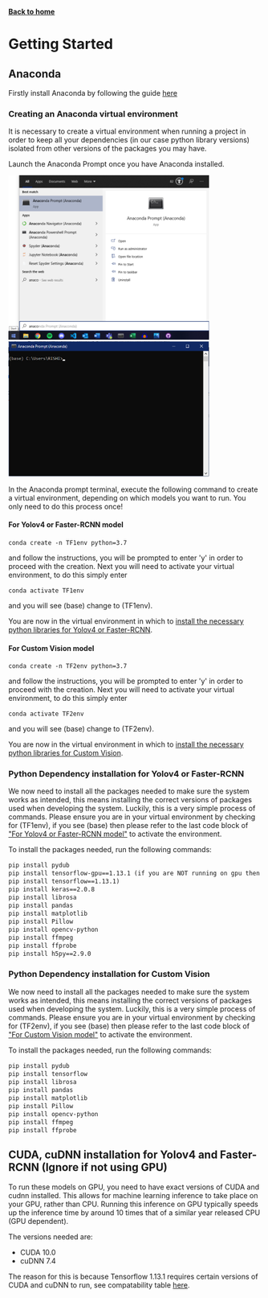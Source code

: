 [__Back to home__](index.md)

# Getting Started

## Anaconda

Firstly install Anaconda by following the guide [here](https://docs.anaconda.com/anaconda/install/)

### Creating an Anaconda virtual environment

It is necessary to create a virtual environment when running a project in order to keep all your dependencies (in our case python library versions) isolated from other versions of the packages you may have.

Launch the Anaconda Prompt once you have Anaconda installed.
<p float="left">
  <img src="assets/startmenu.png" alt="Start Menu" width="400"/>
  <img src="assets/prompt.png" alt="Prompt" width="400"/>
</p>

In the Anaconda prompt terminal, execute the following command to create a virtual environment, depending on which models you want to run. You only need to do this process once!
#### For Yolov4 or Faster-RCNN model
```
conda create -n TF1env python=3.7
```
and follow the instructions, you will be prompted to enter 'y' in order to proceed with the creation. Next you will need to activate your virtual environment, to do this simply enter
```
conda activate TF1env
```
and you will see (base) change to (TF1env). 

You are now in the virtual environment in which to [install the necessary python libraries for Yolov4 or Faster-RCNN](#Python-Dependency-installation-for-Yolov4-or-Faster-RCNN).
#### For Custom Vision model
```
conda create -n TF2env python=3.7
```
and follow the instructions, you will be prompted to enter 'y' in order to proceed with the creation. Next you will need to activate your virtual environment, to do this simply enter
```
conda activate TF2env
```
and you will see (base) change to (TF2env). 

You are now in the virtual environment in which to [install the necessary python libraries for Custom Vision](#Python-Dependency-installation-for-Yolov4-or-Faster-RCNN).


### Python Dependency installation for Yolov4 or Faster-RCNN

We now need to install all the packages needed to make sure the system works as intended, this means installing the correct versions of packages used when developing the system. Luckily, this is a very simple process of commands. Please ensure you are in your virtual environment by checking for (TF1env), if you see (base) then please refer to the last code block of ["For Yolov4 or Faster-RCNN model"](#For-Yolov4-or-Faster-RCNN-model) to activate the environment.

To install the packages needed, run the following commands:
```
pip install pydub
pip install tensorflow-gpu==1.13.1 (if you are NOT running on gpu then pip install tensorflow==1.13.1)
pip install keras==2.0.8
pip install librosa
pip install pandas 
pip install matplotlib
pip install Pillow
pip install opencv-python
pip install ffmpeg
pip install ffprobe
pip install h5py==2.9.0
```
### Python Dependency installation for Custom Vision

We now need to install all the packages needed to make sure the system works as intended, this means installing the correct versions of packages used when developing the system. Luckily, this is a very simple process of commands. Please ensure you are in your virtual environment by checking for (TF2env), if you see (base) then please refer to the last code block of ["For Custom Vision model"](#For-Custom-Vision-model) to activate the environment.

To install the packages needed, run the following commands:
```
pip install pydub
pip install tensorflow
pip install librosa
pip install pandas 
pip install matplotlib
pip install Pillow
pip install opencv-python
pip install ffmpeg
pip install ffprobe
```
## CUDA, cuDNN installation for Yolov4 and Faster-RCNN (Ignore if not using GPU)
To run these models on GPU, you need to have exact versions of CUDA and cudnn installed. This allows for machine learning inference to take place on your GPU, rather than CPU. Running this inference on GPU typically speeds up the inference time by around 10 times that of a similar year released CPU (GPU dependent).

The versions needed are:
* CUDA 10.0
* cuDNN 7.4

The reason for this is because Tensorflow 1.13.1 requires certain versions of CUDA and cuDNN to run, see compatability table [here](https://www.tensorflow.org/install/source#gpu).
